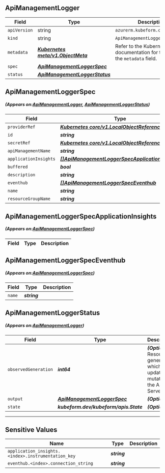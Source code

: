 ## ApiManagementLogger
| Field | Type | Description |
| ------ | ----- | ----------- |
| `apiVersion` | string | `azurerm.kubeform.com/v1alpha1` |
|    `kind` | string | `ApiManagementLogger` |
| `metadata` | ***[Kubernetes meta/v1.ObjectMeta](https://kubernetes.io/docs/reference/generated/kubernetes-api/v1.13/#objectmeta-v1-meta)***|Refer to the Kubernetes API documentation for the fields of the `metadata` field.|
| `spec` | ***[ApiManagementLoggerSpec](#ApiManagementLoggerSpec)***||
| `status` | ***[ApiManagementLoggerStatus](#ApiManagementLoggerStatus)***||
## ApiManagementLoggerSpec
##### (Appears on:[ApiManagementLogger](#ApiManagementLogger), [ApiManagementLoggerStatus](#ApiManagementLoggerStatus))
| Field | Type | Description |
| ------ | ----- | ----------- |
| `providerRef` | ***[Kubernetes core/v1.LocalObjectReference](https://kubernetes.io/docs/reference/generated/kubernetes-api/v1.13/#localobjectreference-v1-core)***||
| `id` | ***string***||
| `secretRef` | ***[Kubernetes core/v1.LocalObjectReference](https://kubernetes.io/docs/reference/generated/kubernetes-api/v1.13/#localobjectreference-v1-core)***||
| `apiManagementName` | ***string***||
| `applicationInsights` | ***[[]ApiManagementLoggerSpecApplicationInsights](#ApiManagementLoggerSpecApplicationInsights)***| ***(Optional)*** |
| `buffered` | ***bool***| ***(Optional)*** |
| `description` | ***string***| ***(Optional)*** |
| `eventhub` | ***[[]ApiManagementLoggerSpecEventhub](#ApiManagementLoggerSpecEventhub)***| ***(Optional)*** |
| `name` | ***string***||
| `resourceGroupName` | ***string***||
## ApiManagementLoggerSpecApplicationInsights
##### (Appears on:[ApiManagementLoggerSpec](#ApiManagementLoggerSpec))
| Field | Type | Description |
| ------ | ----- | ----------- |
## ApiManagementLoggerSpecEventhub
##### (Appears on:[ApiManagementLoggerSpec](#ApiManagementLoggerSpec))
| Field | Type | Description |
| ------ | ----- | ----------- |
| `name` | ***string***||
## ApiManagementLoggerStatus
##### (Appears on:[ApiManagementLogger](#ApiManagementLogger))
| Field | Type | Description |
| ------ | ----- | ----------- |
| `observedGeneration` | ***int64***| ***(Optional)*** Resource generation, which is updated on mutation by the API Server.|
| `output` | ***[ApiManagementLoggerSpec](#ApiManagementLoggerSpec)***| ***(Optional)*** |
| `state` | ***kubeform.dev/kubeform/apis.State***| ***(Optional)*** |
---
## Sensitive Values
| Name | Type | Description |
|------|------|-------------|
| `application_insights.<index>.instrumentation_key` | ***string*** ||
| `eventhub.<index>.connection_string` | ***string*** ||
